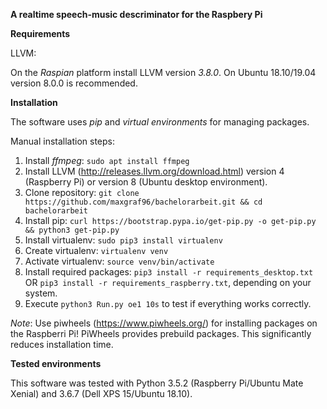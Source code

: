 **A realtime speech-music descriminator for the Raspbery Pi**

**Requirements**

LLVM:

On the _Raspian_ platform install LLVM version _3.8.0_. On Ubuntu 18.10/19.04 version 8.0.0 is recommended.

**Installation**

The software uses _pip_ and _virtual environments_ for managing packages.

Manual installation steps:

1. Install _ffmpeg_: `sudo apt install ffmpeg`
2. Install LLVM (http://releases.llvm.org/download.html) version 4 (Raspberry Pi) or version 8 (Ubuntu desktop environment).
3. Clone repository: `git clone https://github.com/maxgraf96/bachelorarbeit.git && cd bachelorarbeit`
4. Install pip: `curl https://bootstrap.pypa.io/get-pip.py -o get-pip.py && python3 get-pip.py`
5. Install virtualenv: `sudo pip3 install virtualenv`
6. Create virtualenv: `virtualenv venv`
7. Activate virtualenv: `source venv/bin/activate`
8. Install required packages: `pip3 install -r requirements_desktop.txt` OR `pip3 install -r requirements_raspberry.txt`, depending on your system.
9. Execute `python3 Run.py oe1 10s` to test if everything works correctly.

_Note_:
Use piwheels (https://www.piwheels.org/) for installing packages on the Raspberri Pi! PiWheels provides prebuild packages. This significantly reduces installation time.

**Tested environments**

This software was tested with Python 3.5.2 (Raspberry Pi/Ubuntu Mate Xenial) and 3.6.7 (Dell XPS 15/Ubuntu 18.10).